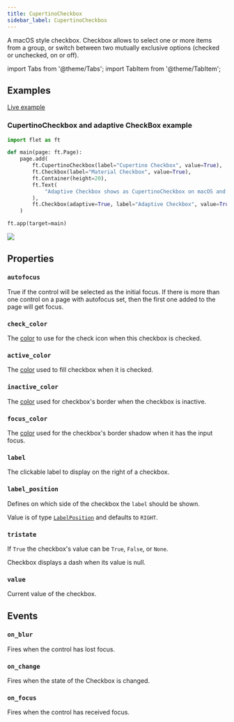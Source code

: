 ```yaml
---
title: CupertinoCheckbox
sidebar_label: CupertinoCheckbox
---
```


A macOS style checkbox. Checkbox allows to select one or more items from a group, or switch between two mutually exclusive options (checked or unchecked, on or off).

import Tabs from '@theme/Tabs';
import TabItem from '@theme/TabItem';

## Examples

[Live example](https://flet-controls-gallery.fly.dev/input/cupertinocheckbox)

### CupertinoCheckbox and adaptive CheckBox example

<Tabs groupId="language">
  <TabItem value="python" label="Python" default>

```python
import flet as ft

def main(page: ft.Page):
    page.add(
        ft.CupertinoCheckbox(label="Cupertino Checkbox", value=True),
        ft.Checkbox(label="Material Checkbox", value=True),
        ft.Container(height=20),
        ft.Text(
            "Adaptive Checkbox shows as CupertinoCheckbox on macOS and iOS and as Checkbox on other platforms:"
        ),
        ft.Checkbox(adaptive=True, label="Adaptive Checkbox", value=True),
    )

ft.app(target=main)
```
  </TabItem>
</Tabs>

<img src="/img/docs/controls/cupertinocheckbox/cupertinocheckbox.png" className="screenshot-70" />

## Properties

### `autofocus`

True if the control will be selected as the initial focus. If there is more than one control on a page with autofocus set, then the first one added to the page will get focus.

### `check_color`

The [color](/docs/reference/colors) to use for the check icon when this checkbox is checked.

### `active_color`

The [color](/docs/reference/colors) used to fill checkbox when it is checked.

### `inactive_color`

The [color](/docs/reference/colors) used for checkbox's border when the checkbox is inactive.

### `focus_color`

The [color](/docs/reference/colors) used for the checkbox's border shadow when it has the input focus.

### `label`

The clickable label to display on the right of a checkbox.

### `label_position`

Defines on which side of the checkbox the `label` should be shown.

Value is of type [`LabelPosition`](/docs/reference/types/labelposition) and defaults to `RIGHT`.

### `tristate`

If `True` the checkbox's value can be `True`, `False`, or `None`.

Checkbox displays a dash when its value is null.

### `value`

Current value of the checkbox.

## Events

### `on_blur`

Fires when the control has lost focus.

### `on_change`

Fires when the state of the Checkbox is changed.

### `on_focus`

Fires when the control has received focus.
